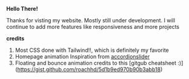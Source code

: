 **Hello There!**

Thanks for visting my website. Mostly still under development. I will continue to add more features like responsiveness and more projects

**credits**
1. Most CSS done with Tailwind!!, which is definitely my favorite
2. Homepage animation Inspiration from [accordionslider](https://accordionslider.com/)
3. Floating and bounce animation credits to this [gitgub cheatsheet :)] (https://gist.github.com/roachhd/5d1b9ed970b90b3abb18)
